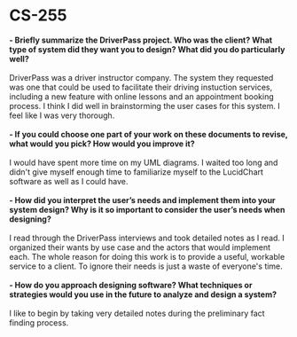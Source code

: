 # CS-255
**- Briefly summarize the DriverPass project. Who was the client? What type of system did they want you to design?
What did you do particularly well?**<br><br>
DriverPass was a driver instructor company. The system they requested was one that could be used to facilitate their driving instuction services, including a new feature with online lessons and an appointment booking process. I think I did well in brainstorming the user cases for this system. I feel like I was very thorough.<br><br>
**- If you could choose one part of your work on these documents to revise, what would you pick? How would you improve it?**<br><br>
I would have spent more time on my UML diagrams. I waited too long and didn't give myself enough time to familiarize myself to the LucidChart software as well as I could have.<br><br>
**- How did you interpret the user’s needs and implement them into your system design? Why is it so important to consider the user’s needs when designing?**<br><br> 
I read through the DriverPass interviews and took detailed notes as I read. I organized their wants by use case and the actors that would implement each. The whole reason for doing this work is to provide a useful, workable service to a client. To ignore their needs is just a waste of everyone's time.<br><br>
**- How do you approach designing software? What techniques or strategies would you use in the future to analyze and design a system?**<br><br>
I like to begin by taking very detailed notes during the preliminary fact finding process. 
